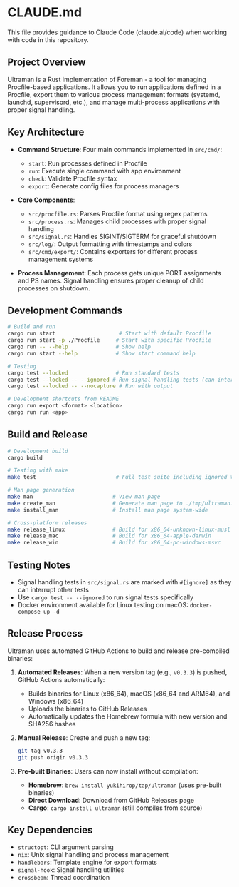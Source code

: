 # CLAUDE.md

This file provides guidance to Claude Code (claude.ai/code) when working with code in this repository.

## Project Overview

Ultraman is a Rust implementation of Foreman - a tool for managing Procfile-based applications. It allows you to run applications defined in a Procfile, export them to various process management formats (systemd, launchd, supervisord, etc.), and manage multi-process applications with proper signal handling.

## Key Architecture

- **Command Structure**: Four main commands implemented in `src/cmd/`:
  - `start`: Run processes defined in Procfile
  - `run`: Execute single command with app environment
  - `check`: Validate Procfile syntax
  - `export`: Generate config files for process managers

- **Core Components**:
  - `src/procfile.rs`: Parses Procfile format using regex patterns
  - `src/process.rs`: Manages child processes with proper signal handling
  - `src/signal.rs`: Handles SIGINT/SIGTERM for graceful shutdown
  - `src/log/`: Output formatting with timestamps and colors
  - `src/cmd/export/`: Contains exporters for different process management systems

- **Process Management**: Each process gets unique PORT assignments and PS names. Signal handling ensures proper cleanup of child processes on shutdown.

## Development Commands

```bash
# Build and run
cargo run start                    # Start with default Procfile
cargo run start -p ./Procfile     # Start with specific Procfile
cargo run -- --help               # Show help
cargo run start --help            # Show start command help

# Testing
cargo test --locked               # Run standard tests
cargo test --locked -- --ignored # Run signal handling tests (can interrupt other tests)
cargo test --locked -- --nocapture # Run with output

# Development shortcuts from README
cargo run export <format> <location>
cargo run run <app>
```

## Build and Release

```bash
# Development build
cargo build

# Testing with make
make test                         # Full test suite including ignored tests

# Man page generation  
make man                         # View man page
make create_man                  # Generate man page to ./tmp/ultraman.1
make install_man                 # Install man page system-wide

# Cross-platform releases
make release_linux               # Build for x86_64-unknown-linux-musl
make release_mac                 # Build for x86_64-apple-darwin  
make release_win                 # Build for x86_64-pc-windows-msvc
```

## Testing Notes

- Signal handling tests in `src/signal.rs` are marked with `#[ignore]` as they can interrupt other tests
- Use `cargo test -- --ignored` to run signal tests specifically
- Docker environment available for Linux testing on macOS: `docker-compose up -d`

## Release Process

Ultraman uses automated GitHub Actions to build and release pre-compiled binaries:

1. **Automated Releases**: When a new version tag (e.g., `v0.3.3`) is pushed, GitHub Actions automatically:
   - Builds binaries for Linux (x86_64), macOS (x86_64 and ARM64), and Windows (x86_64)
   - Uploads the binaries to GitHub Releases
   - Automatically updates the Homebrew formula with new version and SHA256 hashes

2. **Manual Release**: Create and push a new tag:
   ```bash
   git tag v0.3.3
   git push origin v0.3.3
   ```

3. **Pre-built Binaries**: Users can now install without compilation:
   - **Homebrew**: `brew install yukihirop/tap/ultraman` (uses pre-built binaries)
   - **Direct Download**: Download from GitHub Releases page
   - **Cargo**: `cargo install ultraman` (still compiles from source)

## Key Dependencies

- `structopt`: CLI argument parsing
- `nix`: Unix signal handling and process management
- `handlebars`: Template engine for export formats
- `signal-hook`: Signal handling utilities
- `crossbeam`: Thread coordination